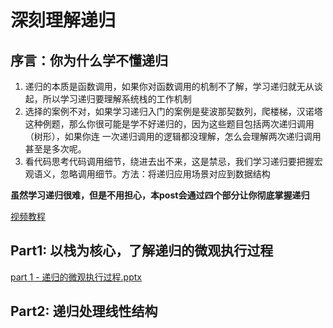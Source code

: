 # 深刻理解递归
## 序言：你为什么学不懂递归
1. 递归的本质是函数调用，如果你对函数调用的机制不了解，学习递归就无从谈起，所以学习递归要理解系统栈的工作机制
2. 选择的案例不对，如果学习递归入门的案例是斐波那契数列，爬楼梯，汉诺塔这种例题，那么你很可能是学不好递归的，因为这些题目包括两次递归调用（树形），如果你连
一次递归调用的逻辑都没理解，怎么会理解两次递归调用甚至是多次呢。
3. 看代码思考代码调用细节，绕进去出不来，这是禁忌，我们学习递归要把握宏观语义，忽略调用细节。方法：将递归应用场景对应到数据结构

**虽然学习递归很难，但是不用担心，本post会通过四个部分让你彻底掌握递归**


[视频教程](https://www.bilibili.com/video/BV15g4y1g7CM?p=3&spm_id_from=pageDriver&vd_source=a8faf89fe79fd69a6f90de3b47a9f852)
## Part1: 以栈为核心，了解递归的微观执行过程
[part 1 - 递归的微观执行过程.pptx](https://github.com/liu2su/leetcode/files/11547862/day.1.-.pptx)
## Part2: 递归处理线性结构



